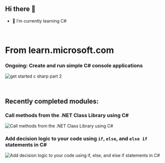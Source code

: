 ## Hi there 👋

- 🌱 I’m currently learning C#
<br>

# From learn.microsoft.com

### Ongoing: Create and run simple C# console applications
![get started c sharp part 2](https://learn.microsoft.com/en-us/training/achievements/get-started-c-sharp-part-2.svg)  

<br>

## Recently completed modules:


### Call methods from the .NET Class Library using C#
![Call methods from the .NET Class Library using C#](https://learn.microsoft.com/en-us/training/achievements/csharp-call-methods.svg)

### Add decision logic to your code using `if`, `else`, and `else if` statements in C#
![Add decision logic to your code using `if`, `else`, and `else if` statements in C#](https://learn.microsoft.com/en-us/training/achievements/csharp-if-elseif-else.svg)
